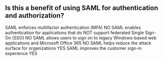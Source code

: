 ## Is this a benefit of using SAML for authentication and authorization?

SAML enforces multifactor authentication (MFA) NO
SAML enables authentication for applications that do NOT support federated Single Sign-On (SSO) NO
SAML allows users to sign on to legacy Windows-based web applications and Microsoft Office 365 NO
SAML helps reduce the attack surface for organizations YES
SAML improves the customer sign-in experience YES
